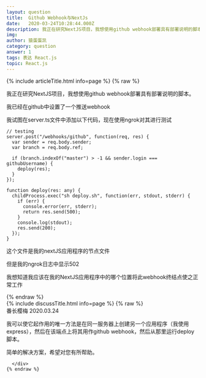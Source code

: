 ```yaml
---
layout: question
title:  Github Webhook与NextJs
date:   2020-03-24T10:28:44.000Z
description: 我正在研究NextJS项目，我想使用github webhook部署具有部署说明的脚本。我已经在github中设置了一个推送webhook我试图在...
img: 
author: 猿蛋蛋凯
category: question
answer: 1
tags: 表达 React.js
topic: React.js
---
```

<div class="article-root">
  <div class="article">
    {% include articleTitle.html info=page %}
    {% raw %}
    <div class="article-content"><p><font style="vertical-align: inherit;"><font style="vertical-align: inherit;">我正在研究NextJS项目，我想使用github webhook部署具有部署说明的脚本。</font></font></p>

<p><font style="vertical-align: inherit;"><font style="vertical-align: inherit;">我已经在github中设置了一个推送webhook</font></font></p>

<p><font style="vertical-align: inherit;"><font style="vertical-align: inherit;">我试图在server.ts文件中添加以下代码，现在使用ngrok对其进行测试</font></font></p>

<pre><code>// testing<font></font>
server.post("/webhooks/github", function(req, res) {<font></font>
  var sender = req.body.sender;<font></font>
  var branch = req.body.ref;<font></font>
<font></font>
  if (branch.indexOf("master") &gt; -1 &amp;&amp; sender.login === githubUsername) {<font></font>
    deploy(res);<font></font>
  }<font></font>
});<font></font>
<font></font>
function deploy(res: any) {<font></font>
  childProcess.exec("sh deploy.sh", function(err, stdout, stderr) {<font></font>
    if (err) {<font></font>
      console.error(err, stderr);<font></font>
      return res.send(500);<font></font>
    }<font></font>
    console.log(stdout);<font></font>
    res.send(200);<font></font>
  });<font></font>
}<font></font>
</code></pre>

<p><font style="vertical-align: inherit;"><font style="vertical-align: inherit;">这个文件是我的nextJS应用程序的节点文件</font></font></p>

<p><font style="vertical-align: inherit;"><font style="vertical-align: inherit;">但是我的ngrok日志中显示502</font></font></p>

<p><font style="vertical-align: inherit;"><font style="vertical-align: inherit;">我想知道我应该在我的NextJS应用程序中的哪个位置将此webhook终结点使之正常工作</font></font></p></div>
    {% endraw %}
  </div>

  <div class="discuss-wrapper">
    {% include discussTitle.html info=page %}
    {% raw %}
    <div class="discuss-item">
        <div class="discuss-parent">
          <div class="discuss-meta">
            <span class="discuss-user">番长樱梅</span>
            <span class="discuss-time">2020.03.24</span>
          </div>
          <div class="discuss-comment"><p><font style="vertical-align: inherit;"><font style="vertical-align: inherit;">我可以使它起作用的唯一方法是在同一服务器上创建另一个应用程序（我使用express），然后在该端点上将其用作github webhook，然后从那里运行deploy脚本。</font></font></p>

<p><font style="vertical-align: inherit;"><font style="vertical-align: inherit;">简单的解决方案，希望对您有所帮助。</font></font></p></div>
        </div>
        
      </div>
    {% endraw %}
  </div>
<div>

